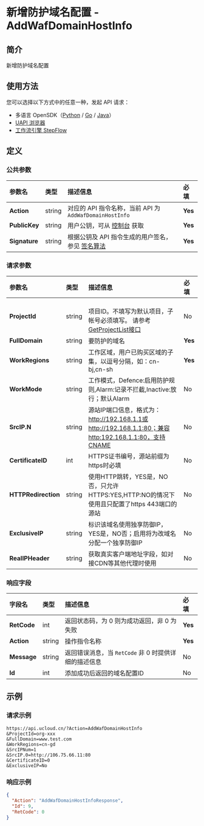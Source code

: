 # 新增防护域名配置 - AddWafDomainHostInfo

## 简介

新增防护域名配置





## 使用方法

您可以选择以下方式中的任意一种，发起 API 请求：
- 多语言 OpenSDK（[Python](https://github.com/ucloud/ucloud-sdk-python3) / [Go](https://github.com/ucloud/ucloud-sdk-go) / [Java](https://github.com/ucloud/ucloud-sdk-java)）
- [UAPI 浏览器](https://console.ucloud.cn/uapi/detail?id=AddWafDomainHostInfo)
- [工作流引擎 StepFlow](https://console.ucloud.cn/stepflow/manage/)

## 定义

### 公共参数

| 参数名 | 类型 | 描述信息 | 必填 |
|:---|:---|:---|:---|
| **Action**     | string  | 对应的 API 指令名称，当前 API 为 `AddWafDomainHostInfo`                        | **Yes** |
| **PublicKey**  | string  | 用户公钥，可从 [控制台](https://console.ucloud.cn/uapi/apikey) 获取                                             | **Yes** |
| **Signature**  | string  | 根据公钥及 API 指令生成的用户签名，参见 [签名算法](api/summary/signature.md)  | **Yes** |

### 请求参数

| 参数名 | 类型 | 描述信息 | 必填 |
|:---|:---|:---|:---|
| **ProjectId** | string | 	<br />项目ID。不填写为默认项目，子帐号必须填写。 请参考[GetProjectList接口](api/summary/get_project_list) |No|
| **FullDomain** | string | 要防护的域名 |**Yes**|
| **WorkRegions** | string | 工作区域，用户已购买区域的子集，以逗号分隔，如：cn-bj,cn-sh |**Yes**|
| **WorkMode** | string | 工作模式，Defence:启用防护规则,Alarm:记录不拦截,Inactive:放行；默认Alarm |No|
| **SrcIP.N** | string | 源站IP端口信息，格式为：http://192.168.1.1或http://192.168.1.1:80；兼容http:192.168.1.1:80，支持CNAME |No|
| **CertificateID** | int | HTTPS证书编号，源站前缀为https时必填 |No|
| **HTTPRedirection** | string | 使用HTTP跳转，YES是，NO否，只允许HTTPS:YES,HTTP:NO的情况下使用且只配置了https 443端口的源站 |No|
| **ExclusiveIP** | string | 标识该域名使用独享防御IP，YES是，NO否；启用将为改域名分配一个独享防御IP |No|
| **RealIPHeader** | string | 获取真实客户端地址字段，如对接CDN等其他代理时使用 |No|

### 响应字段

| 字段名 | 类型 | 描述信息 | 必填 |
|:---|:---|:---|:---|
| **RetCode** | int | 返回状态码，为 0 则为成功返回，非 0 为失败 |**Yes**|
| **Action** | string | 操作指令名称 |**Yes**|
| **Message** | string | 返回错误消息，当 `RetCode` 非 0 时提供详细的描述信息 |No|
| **Id** | int | 添加成功后返回的域名配置ID |No|




## 示例

### 请求示例
    
```
https://api.ucloud.cn/?Action=AddWafDomainHostInfo
&ProjectId=org-xxx
&FullDomain=www.test.com
&WorkRegions=cn-gd
&SrcIPNum=1
&SrcIP.0=http://106.75.66.11:80
&CertificateID=0
&ExclusiveIP=No
```

### 响应示例
    
```json
{
  "Action": "AddWafDomainHostInfoResponse",
  "Id": 9,
  "RetCode": 0
}
```





